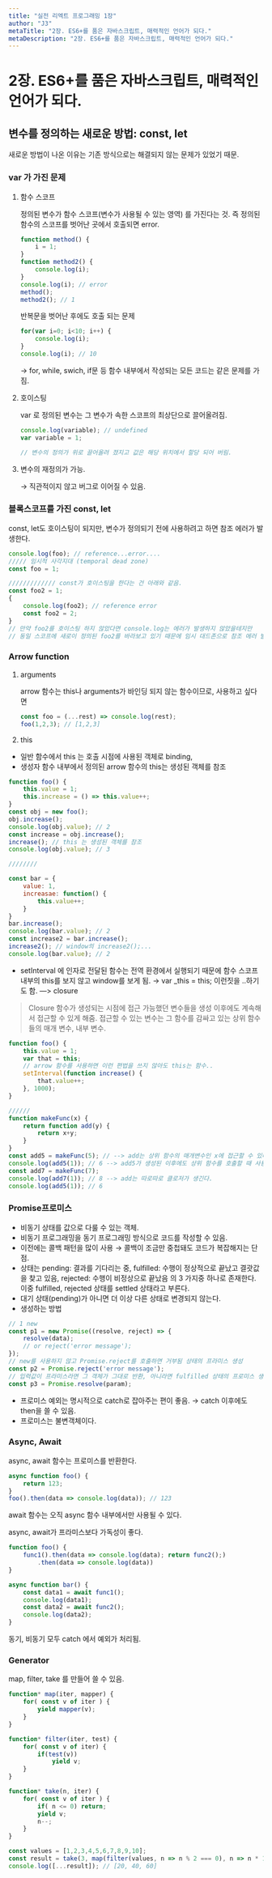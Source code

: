 ```yaml
---
title: "실전 리엑트 프로그래밍 1장"
author: "J3"
metaTitle: "2장. ES6+를 품은 자바스크립트, 매력적인 언어가 되다."
metaDescription: "2장. ES6+를 품은 자바스크립트, 매력적인 언어가 되다."
---
```


# 2장. ES6+를 품은 자바스크립트, 매력적인 언어가 되다.

## 변수를 정의하는 새로운 방법: const, let

새로운 방법이 나온 이유는 기존 방식으로는 해결되지 않는 문제가 있었기 때문.

### var 가 가진 문제

1. 함수 스코프

    정의된 변수가 함수 스코프(변수가 사용될 수 있는 영역) 를 가진다는 것. 즉 정의된 함수의 스코프를 벗어난 곳에서 호출되면 error.

    ```jsx
    function method() {
    	i = 1;
    }
    function method2() {
    	console.log(i);
    }
    console.log(i); // error
    method();
    method2(); // 1
    ```

    반복문을 벗어난 후에도 호출 되는 문제

    ```jsx
    for(var i=0; i<10; i++) {
    	console.log(i);
    }
    console.log(i); // 10
    ```

    → for, while, swich, if문 등 함수 내부에서 작성되는 모든 코드는 같은 문제를 가짐.

2. 호이스팅

    var 로 정의된 변수는 그 변수가 속한 스코프의 최상단으로 끌어올려짐.

    ```jsx
    console.log(variable); // undefined
    var variable = 1;

    // 변수의 정의가 위로 끌어올려 졌지고 값은 해당 위치에서 할당 되어 버림.
    ```

3. 변수의 재정의가 가능.

    → 직관적이지 않고 버그로 이어질 수 있음.

### 블록스코프를 가진 const, let

const, let도 호이스팅이 되지만, 변수가 정의되기 전에 사용하려고 하면 참조 에러가 발생한다.

```jsx
console.log(foo); // reference...error....
///// 임시적 사각지대 (temporal dead zone)
const foo = 1;

///////////// const가 호이스팅을 한다는 건 아래와 같음.
const foo2 = 1;
{
	console.log(foo2); // reference error
	const foo2 = 2;
}
// 만약 foo2를 호이스팅 하지 않았다면 console.log는 에러가 발생하지 않았을테지만
// 동일 스코프에 새로이 정의된 foo2를 바라보고 있기 때문에 임시 대드존으로 참조 에러 발생!
```

### Arrow function

1. arguments

    arrow 함수는 this나 arguments가 바인딩 되지 않는 함수이므로, 사용하고 싶다면

    ```jsx
    const foo = (...rest) => console.log(rest);
    foo(1,2,3); // [1,2,3]
    ```

2. this
- 일반 함수에서 this 는 호출 시점에 사용된 객체로 binding,
- 생성자 함수 내부에서 정의된 arrow 함수의 this는 생성된 객체를 참조

```jsx
function foo() {
	this.value = 1;
	this.increase = () => this.value++;
}
const obj = new foo();
obj.increase();
console.log(obj.value); // 2
const increase = obj.increase();
increase(); // this 는 생성된 객체를 참조
console.log(obj.value); // 3

////////

const bar = {
	value: 1,
	increasae: function() {
		this.value++;
	}
}
bar.increase();
console.log(bar.value); // 2
const increase2 = bar.increase();
increase2(); // window의 increase2();...
console.log(bar.value); // 2
```

- setInterval 에 인자로 전달된 함수는 전역 환경에서 실행되기 때문에 함수 스코프 내부의 this를 보지 않고 window를 보게 됨. → var _this = this; 이런짓을 ..하기도 함. —> closure

> Closure
함수가 생성되는 시점에 접근 가능했던 변수들을 생성 이후에도 계속해서 접근할 수 있게 해줌. 접근할 수 있는 변수는 그 함수를 감싸고 있는 상위 함수들의 매개 변수, 내부 변수.

```jsx
function foo() {
	this.value = 1;
	var that = this;
	// arrow 함수를 사용하면 이런 편법을 쓰지 않아도 this는 함수..
	setInterval(function increase() {
		that.value++;
	}, 1000);
}

//////
function makeFunc(x) {
	return function add(y) {
		return x+y;
	}
}
const add5 = makeFunc(5); // --> add는 상위 함수의 매개변수인 x에 접근할 수 있다.
console.log(add5(1)); // 6 --> add5가 생성된 이후에도 상위 함수를 호출할 때 사용했던 인수에 접근할 수 있다.
const add7 = makeFunc(7);
console.log(add7(1)); // 8 --> add는 따로따로 클로저가 생긴다.
console.log(add5(1)); // 6
```

### Promise프로미스

- 비동기 상태를 값으로 다룰 수 있는 객체.
- 비동기 프로그래밍을 동기 프로그래밍 방식으로 코드를 작성할 수 있음.
- 이전에는 콜백 패턴을 많이 사용 → 콜백이 조금만 중첩돼도 코드가 복잡해지는 단점.
- 상태는 pending: 결과를 기다리는 중, fulfilled: 수행이 정상적으로 끝났고 결괏값을 찾고 있음, rejected: 수행이 비정상으로 끝났음 의 3 가지중 하나로 존재한다. 이중 fulfilled, rejected 상태를 settled 상태라고 부른다.
- 대기 상태(pending)가 아니면 더 이상 다른 상태로 변경되지 않는다.
- 생성하는 방법

```jsx
// 1 new
const p1 = new Promise((resolve, reject) => {
	resolve(data);
	// or reject('error message');
});
// new를 사용하지 않고 Promise.reject를 호출하면 거부됨 상태의 프라미스 생성
const p2 = Promise.reject('error message');
// 입력값이 프라미스라면 그 객체가 그대로 반환, 아니라면 fulfilled 상태의 프로미스 생성.
const p3 = Promise.resolve(param);
```

- 프로미스 예외는 명시적으로 catch로 잡아주는 편이 좋음. → catch 이후에도 then을 쓸 수 있음.
- 프로미스는 불변객체이다.

### Async, Await

async, await 함수는 프로미스를 반환한다.

```jsx
async function foo() {
	return 123;
}
foo().then(data => console.log(data)); // 123
```

await 함수는 오직 async 함수 내부에서만 사용될 수 있다.

async, await가 프라미스보다 가독성이 좋다.

```jsx
function foo() {
	func1().then(data => console.log(data); return func2();)
		.then(data => console.log(data))
}

async function bar() {
	const data1 = await func1();
	console.log(data1);
	const data2 = await func2();
	console.log(data2);
}
```

동기, 비동기 모두 catch 에서 예외가 처리됨.

### Generator

map, filter, take 를 만들어 쓸 수 있음.

```jsx
function* map(iter, mapper) {
	for( const v of iter ) {
		yield mapper(v);
	}
}

function* filter(iter, test) {
	for( const v of iter) {
		if(test(v))
			yield v;
	}
}

function* take(n, iter) {
	for( const v of iter ) {
		if( n <= 0) return;
		yield v;
		n--;
	}
}

const values = [1,2,3,4,5,6,7,8,9,10];
const result = take(3, map(filter(values, n => n % 2 === 0), n => n * 10 ));
console.log([...result]); // [20, 40, 60]
```

